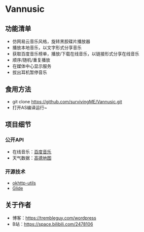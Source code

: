 # Vannusic

## 功能清单
- 仿网易云音乐风格，旋转黑胶碟片播放器
- 播放本地音乐，以文字形式分享音乐
- 获取百度音乐榜单，播放/下载在线音乐，以链接形式分享在线音乐
- 顺序/随机/重复播放
- 在媒体中心显示服务
- 拔出耳机暂停音乐

## 食用方法
- git clone https://github.com/survivingME/Vannusic.git
- 打开AS编译运行~

## 项目细节
### 公开API
- 在线音乐：[百度音乐](http://mrasong.com/a/baidu-mp3-api-full)
- 天气数据：[高德地图](http://lbs.amap.com/)

### 开源技术
- [okhttp-utils](https://github.com/hongyangAndroid/okhttp-utils)
- [Glide](https://github.com/bumptech/glide)


## 关于作者
- 博客：https://trembleguy.com/wordpress
- B站：https://space.bilibili.com/2478106
